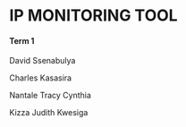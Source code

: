 # IP MONITORING TOOL


#### Term 1

David Ssenabulya

Charles Kasasira

Nantale Tracy Cynthia

Kizza Judith Kwesiga
